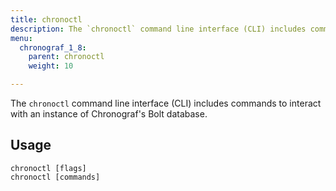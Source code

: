 ```yaml
---
title: chronoctl
description: The `chronoctl` command line interface (CLI) includes commands to interact with an instance of Chronograf's Bolt database.
menu:
  chronograf_1_8:
    parent: chronoctl
    weight: 10

---
```


The `chronoctl` command line interface (CLI) includes commands to interact with an instance of Chronograf's Bolt database.

## Usage
```
chronoctl [flags]
chronoctl [commands]
```
